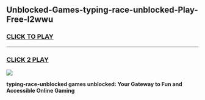 
## Unblocked-Games-typing-race-unblocked-Play-Free-l2wwu
<h3>
<a href="https://premium76.site?title=typing-race-unblocked&ref=18A1">CLICK TO PLAY</a></h3>
<hr>

<h3>
<a href="https://premium76.site?title=typing-race-unblocked&ref=18A1">CLICK 2 PLAY</a>
  
</h3>

<a href="https://premium76.site?title=typing-race-unblocked&ref=18A1"><img src="https://clearcache.store/games.png"></a>


**typing-race-unblocked games unblocked: Your Gateway to Fun and Accessible Online Gaming**
